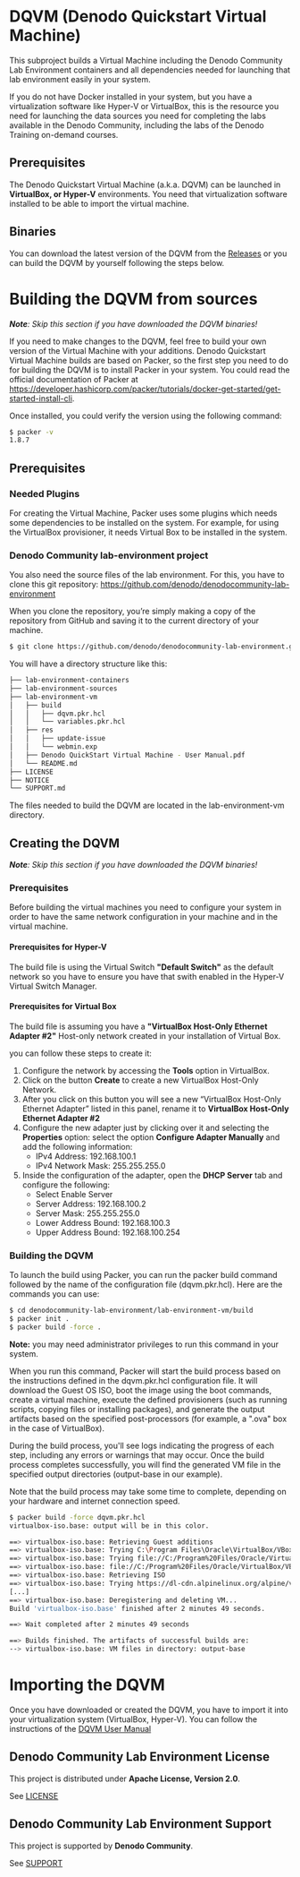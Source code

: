 <!--
title: 'DQVM (Denodo Quickstart Virtual Machine)'
description: 'This project maintains the Denodo Quickstart Virtual Machine'
layout: Doc
framework: packer
platform: alpine-linux
language: hcl
authorLink: ''
authorName: 'Denodo Community'
authorAvatar: ''
collaborators: Victoria Margret, Ajay Kumar
-->

# DQVM (Denodo Quickstart Virtual Machine)

This subproject builds a Virtual Machine including the Denodo Community Lab Environment containers and all dependencies needed for launching that lab environment easily in your system. 

If you do not have Docker installed in your system, but you have a virtualization software like Hyper-V or VirtualBox, this is the resource you need for launching the data sources you need for completing the labs available in the Denodo Community, including the labs of the Denodo Training on-demand courses.

## Prerequisites

The Denodo Quickstart Virtual Machine (a.k.a. DQVM) can be launched in **VirtualBox, or Hyper-V** environments. You need that virtualization software installed to be able to import the virtual machine.

## Binaries 

You can download the latest version of the DQVM from the [Releases](https://github.com/denodo/denodocommunity-lab-environment/releases/latest) or you can build the DQVM by yourself following the steps below.

# Building the DQVM from sources
 
*__Note__: Skip this section if you have downloaded the DQVM binaries!*

If you need to make changes to the DQVM, feel free to build your own version of the Virtual Machine with your additions. Denodo Quickstart Virtual Machine builds are based on Packer, so the first step you need to do for building the DQVM is to install Packer in your system. You could read the official documentation of Packer at https://developer.hashicorp.com/packer/tutorials/docker-get-started/get-started-install-cli.

Once installed, you could verify the version using the following command:

```bash
$ packer -v
1.8.7
```

## Prerequisites

### Needed Plugins 

For creating the Virtual Machine, Packer uses some plugins which needs some dependencies to be installed on the system. For example, for using the VirtualBox provisioner, it needs Virtual Box to be installed in the system.

### Denodo Community lab-environment project 

You also need the source files of the lab environment. For this, you have to clone this git repository: https://github.com/denodo/denodocommunity-lab-environment 

When you clone the repository, you’re simply making a copy of the repository from GitHub and saving it to the current directory of your machine.

```bash
$ git clone https://github.com/denodo/denodocommunity-lab-environment.git
```

You will have a directory structure like this:

```bash
├── lab-environment-containers
├── lab-environment-sources
├── lab-environment-vm
│   ├── build
│   │   ├── dqvm.pkr.hcl
│   │   └── variables.pkr.hcl
│   ├── res
│   │   ├── update-issue
│   │   └── webmin.exp
│   ├── Denodo QuickStart Virtual Machine - User Manual.pdf
│   └── README.md
├── LICENSE
├── NOTICE
└── SUPPORT.md

```

The files needed to build the DQVM are located in the lab-environment-vm directory.

## Creating the DQVM

*__Note__: Skip this section if you have downloaded the DQVM binaries!*

### Prerequisites

Before building the virtual machines you need to configure your system in order to have the same network configuration in your machine and in the virtual machine.

#### Prerequisites for Hyper-V

The build file is using the Virtual Switch **"Default Switch"** as the default network so you have to ensure you have that swith enabled in the Hyper-V Virtual Switch Manager.

#### Prerequisites for Virtual Box

The build file is assuming you have a **"VirtualBox Host-Only Ethernet Adapter #2"** Host-only network created in your installation of Virtual Box. 

you can follow these steps to create it:
1. Configure the network by accessing the **Tools** option in VirtualBox.
2. Click on the button **Create** to create a new VirtualBox Host-Only Network.
3. After you click on this button you will see a new “VirtualBox Host-Only Ethernet Adapter” listed in this panel, rename it to **VirtualBox Host-Only Ethernet Adapter #2**
4. Configure the new adapter just by clicking over it and selecting the **Properties** option: select the option **Configure Adapter Manually** and add the following information:
    * IPv4 Address: 192.168.100.1
    * IPv4 Network Mask: 255.255.255.0
5. Inside the configuration of the adapter, open the **DHCP Server** tab and configure the following:
    * Select Enable Server
    * Server Address: 192.168.100.2
    * Server Mask: 255.255.255.0
    * Lower Address Bound: 192.168.100.3
    * Upper Address Bound: 192.168.100.254

### Building the DQVM

To launch the build using Packer, you can run the packer build command followed by the name of the configuration file (dqvm.pkr.hcl). Here are the commands you can use:

```bash
$ cd denodocommunity-lab-environment/lab-environment-vm/build
$ packer init .
$ packer build -force .
```
**Note:** you may need administrator privileges to run this command in your system.

When you run this command, Packer will start the build process based on the instructions defined in the dqvm.pkr.hcl configuration file. It will download the Guest OS ISO, boot the image using the boot commands, create a virtual machine, execute the defined provisioners (such as running scripts, copying files or installing packages), and generate the output artifacts based on the specified post-processors (for example, a ".ova" box in the case of VirtualBox).

During the build process, you'll see logs indicating the progress of each step, including any errors or warnings that may occur. Once the build process completes successfully, you will find the generated VM file in the specified output directories (output-base in our example).

Note that the build process may take some time to complete, depending on your hardware and internet connection speed.

```bash
$ packer build -force dqvm.pkr.hcl
virtualbox-iso.base: output will be in this color.

==> virtualbox-iso.base: Retrieving Guest additions
==> virtualbox-iso.base: Trying C:\Program Files\Oracle\VirtualBox/VBoxGuestAdditions.iso
==> virtualbox-iso.base: Trying file://C:/Program%20Files/Oracle/VirtualBox/VBoxGuestAdditions.iso
==> virtualbox-iso.base: file://C:/Program%20Files/Oracle/VirtualBox/VBoxGuestAdditions.iso => C:/Program Files/Oracle/VirtualBox/VBoxGuestAdditions.iso
==> virtualbox-iso.base: Retrieving ISO
==> virtualbox-iso.base: Trying https://dl-cdn.alpinelinux.org/alpine/v3.18/releases/x86_64/alpine-virt-3.18.0-x86_64.iso
[...]
==> virtualbox-iso.base: Deregistering and deleting VM...
Build 'virtualbox-iso.base' finished after 2 minutes 49 seconds.

==> Wait completed after 2 minutes 49 seconds

==> Builds finished. The artifacts of successful builds are:
--> virtualbox-iso.base: VM files in directory: output-base
```

# Importing the DQVM

Once you have downloaded or created the DQVM, you have to import it into your virtualization system (VirtualBox, Hyper-V). You can follow the instructions of the [DQVM User Manual](Denodo%20QuickStart%20Virtual%20Machine%20-%20User%20Manual.pdf)

## Denodo Community Lab Environment License

This project is distributed under **Apache License, Version 2.0**. 

See [LICENSE](../LICENSE)

## Denodo Community Lab Environment Support

This project is supported by **Denodo Community**. 

See [SUPPORT](../SUPPORT.md)